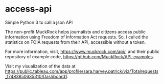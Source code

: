 # access-api
Simple Python 3 to call a json API

The non-profit MuckRock helps journalists and citizens access public information using Freedom of Information Act requests. So, I called the statistics on FOIA requests from their API, accessible without a token.

For more information, visit, https://www.muckrock.com/api/, and their public repository of example code, https://github.com/MuckRock/API-examples.

Visit my visualization of the data at https://public.tableau.com/app/profile/sara.harvey.patrick/viz/Totalrequests_17483850635310/Dashboard1.
